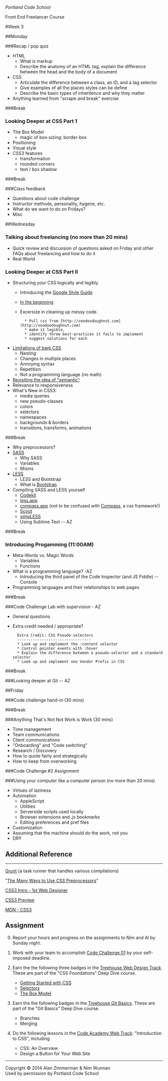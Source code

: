 *Portland Code School*

Front End Freelancer Course


#Week 3

##Monday


###Recap / pop quiz
	
* HTML
	* 	What is markup
	*	Describe the anatomy of an HTML tag, explain the difference between the head and the body of a document
* CSS
	* Articulate the difference between a class, an ID, and a tag selector
	* Give examples of all the places styles can be define
	* Describe the basic types of inheritence and why they matter
* Anything learned from "scrape and break" exercise 		

###Break

### Looking Deeper at CSS Part 1


* The Box Model
	* magic of box-sizing: border-box
* Positioning
* Visual style
* CSS3 features
	* transformation
	* rounded corners
	* text / box shadow 

###Break

###Class feedback

* Questions about code challenge
* Instructor methods, personality, hygene, etc.
* What do we want to do on Fridays?
* Misc

##Wednesday

### Talking about freelancing (no more than 20 mins)
* Quick review and discussion of questions asked on Friday and other FAQs about freelancing and how to do it
* Real World 

### Looking Deeper at CSS Part II
* Structuring your CSS logically and legibly
	* Introducing the [Google Style Guide](http://google-styleguide.googlecode.com/svn/trunk/htmlcssguide.xml#CSS_Formatting_Rules)
	* [In the beginning](http://coding.smashingmagazine.com/2008/05/02/improving-code-readability-with-css-styleguides/)
	* Excersize in cleaning up messy code.
			
			* Pull css from [http://voodoodoughnut.com](http://voodoodoughnut.com)
			* make it legible, 
			* identify three best-practices it fails to implement
			* suggest solutions for each
			  	
* [Limitations of bare CSS](http://sass-lang.com/guide)
	* Nesting
	* Changes in multiple places
	* Annoying syntax
	* Repetition  
	* Not a programming language (no math)
* [Revisiting the idea of "semantic"](http://www.threestyles.com/tutorials/5-css-donts-for-beginners/)
* Relevance to responsiveness
* What's New in CSS3:
	* media queries
	* new pseudo-classes
	* colors
	* selectors
	* namespaces
	* backgrounds & borders
	* transitions, transforms, animations

	
###Break
* Why preprocessors?
* [SASS](http://sass-lang.com/)
	* Why SASS
	* Variables
	* Mixins
* [LESS](http://lesscss.org/)
	* LESS and Bootstrap
	* What is [Bootstrap](http://getbootstrap.com/2.3.2/scaffolding.html#gridSystem) 
* Compiling SASS and LESS yourself
	* [Codekit](http://incident57.com/codekit/)
	* [less.app](http://incident57.com/less/)
	* [compass.app](http://compass.kkbox.com/)  (not to be confused with [Compass](http://compass-style.org/), a css framework!)
	* [Scout](http://mhs.github.io/scout-app/)
	* [simpLESS](http://wearekiss.com/simpless)
	* Using Sublime Text -- AZ
	
###Break
	
### Introducing Progamming (11:00AM)
* Meta-Words vs. Magic Words
	* Variables
	* Functions 
* What is a programming language? -AZ
	* Introducing the third panel of the Code Inspector (and JS Fiddle) -- Console
* Programming languages and their relationships to web pages

###Break

###Code Challenge Lab with supervision - AZ
* General questions
* Extra credit needed / appropriate?

		Extra Credit: CSS Pseudo-selectors
		---------------------------------
		* Look up and implement the :content selector
		* Control pointer events with :hover
		* Explain the difference between a pseudo-selector and a standard selector
		* Look up and implement one Vendor Prefix in CSS

###Break

###Looking deeper at Git -- AZ


##Friday
 
###Code challenge hand-in (30 mins)

###Break

###Anything That's Not Not Work is Work (30 mins)
* Time management
* Team communications
* Client communications
* "Onboarding" and "Code switching"
* Research / Discovery
* How to quote fairly and strategically
* How to keep from overworking


###Code Challenge #2 Assignment

###Using your computer like a computer person (no more than 20 mins)
* Virtues of laziness
* Automation
	* AppleScript
	* Utilities
	* Serverside scripts used locally
	* Browser extensions and .js bookmarks
	* Editing preferences and pref files 
* Customization
* Assuming that the machine should do the work, not you
* DRY

## Additional Reference
---------------------------------
[Grunt](http://gruntjs.com/) (a task runner that handles various compilations)

"[The Many Ways to Use CSS Preprocessors](http://jeffcroft.com/blog/2012/feb/23/many-ways-to-use-css-preprocessors/)"

[CSS3 Intro - 1st Web Designer](http://www.1stwebdesigner.com/css/css3-introduction/)

[CSS3 Preview](http://www.css3.info/preview/)

[MDN - CSS3](https://developer.mozilla.org/en-US/docs/Web/CSS/CSS3)


## Assignment

 
0. Report your hours and progress on the assignments to Nìm and Al by Sunday night.
 
0. Work with your team to accomplish [Code Challenge 01](../code_challenge_01/code_challenge_01_instructions.md) by your self-imposed deadline.
 
0. Earn the the following three badges in the [Treehouse Web Design Track](http://teamtreehouse.com/tracks/web-design). These are part of the "CSS Foundations" Deep Dive course. 

	* [Getting Started with CSS](http://teamtreehouse.com/library/css-foundations#getting-started-with-css)
	* [Selectors](http://teamtreehouse.com/library/css-foundations#selectors)
	* [The Box Model](http://teamtreehouse.com/library/css-foundations#the-box-model)
 
0. Earn the the following badges in the [Treehouse Git Basics](http://teamtreehouse.com/library/git-basics). These are part of the "Git Basics" Deep Dive course. 

	* Branches
	* Merging
 
0. Do the following lessons in the [Code Academy Web Track](http://www.codecademy.com/tracks/web): "Introduction to CSS", including
	* CSS: An Overview
	* Design a Button for Your Web Site

<hr />
Copyright © 2014 Alan Zimmerman & Nìm Wunnan<br />
Used by permission by Portland Code School
